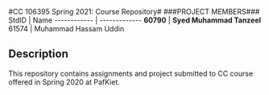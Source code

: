 #CC 106395 Spring 2021: Course Repository#
###PROJECT MEMBERS###
StdID | Name
------------ | -------------
**60790** | **Syed Muhammad Tanzeel** <!--this is the group leader in bold-->
61574 | Muhammad Hassam Uddin
<!-- Replace name and student ids with acutally group member names and ids-->

## Description ##
This repository contains assignments and project submitted to CC course offered in Spring 2020 at PafKiet.
